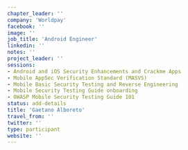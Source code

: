 ```yaml
---
chapter_leader: ''
company: 'Worldpay'
facebook: ''
image: ''
job_title: 'Android Engineer'
linkedin: ''
notes: ''
project_leader: ''
sessions:
- Android and iOS Security Enhancements and Crackme Apps
- Mobile AppSec Verification Standard (MASVS)
- Mobile Basic Security Testing and Reverse Engineering
- Mobile Security Testing Guide onboarding
- OWASP Mobile Security Testing Guide 101
status: add-details
title: 'Gaetano Alboreto'
travel_from: ''
twitter: ''
type: participant
website: ''
---
```


<!-- put more details about participant here -->
